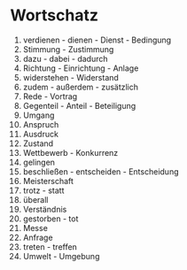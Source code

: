 # Wortschatz

1. verdienen - dienen - Dienst - Bedingung
2. Stimmung - Zustimmung
3. dazu - dabei - dadurch
4. Richtung - Einrichtung - Anlage
5. widerstehen - Widerstand
6. zudem - außerdem - zusätzlich
7. Rede - Vortrag
8. Gegenteil - Anteil - Beteiligung
9. Umgang
10. Anspruch
11. Ausdruck
12. Zustand
13. Wettbewerb - Konkurrenz
14. gelingen
15. beschließen - entscheiden - Entscheidung
16. Meisterschaft
17. trotz - statt
18. überall
19. Verständnis
20. gestorben - tot
21. Messe
22. Anfrage
23. treten - treffen
24. Umwelt - Umgebung
